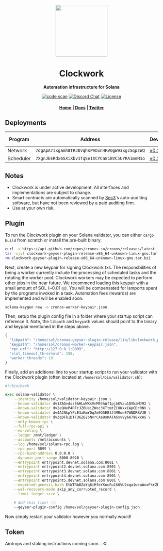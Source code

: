 <div align="center">
  <img height="170" src="https://user-images.githubusercontent.com/8634334/167159164-17b3b09a-ed1e-4768-b405-af9d423192c9.png?raw=true" />

  <h1>Clockwork</h1>

  <p>
    <strong>Automation infrastructure for Solana</strong>
  </p>

  <p>
    <a href="https://github.com/cronos-so/cronos/actions/workflows/code-scan.yaml"><img alt="code scan" src="https://github.com/cronos-so/cronos/actions/workflows/code-scan.yaml/badge.svg?branch=main" /></a>
    <a href="https://discord.com/channels/889725689543143425"><img alt="Discord Chat" src="https://img.shields.io/discord/889725689543143425?color=blueviolet" /></a>
    <a href="https://www.gnu.org/licenses/agpl-3.0.en.html"><img alt="License" src="https://img.shields.io/github/license/cronos-so/cronos?color=turquoise" /></a>
  </p>

  <h4>
    <a href="https://clockwork.xyz/">Home</a>
    <span> | </span>
    <a href="https://docs.clockwork.xyz">Docs</a>
    <span> | </span>
    <a href="https://twitter.com/cronos_so">Twitter</a>
  </h4>  
</div>


## Deployments

| Program | Address| Devnet | Testnet | Mainnet Beta |
| ------- | ------ | ------ | ------- | ------------ |
| Network | `7dgApA7ixgamh8TRJDVqhsPVDxn4RVQgW93xgcSqpzWQ` | [v0.2.0](https://explorer.solana.com/address/7dgApA7ixgamh8TRJDVqhsPVDxn4RVQgW93xgcSqpzWQ?cluster=devnet) | Soon | Soon |
| Scheduler | `7XgnJEERdx6SXiXbv1TqSe1XCYCa81BVC5UYRA1mnN1o` | [v0.2.0](https://explorer.solana.com/address/7XgnJEERdx6SXiXbv1TqSe1XCYCa81BVC5UYRA1mnN1o?cluster=devnet) | Soon | Soon |


## Notes

- Clockwork is under active development. All interfaces and implementations are subject to change.
- Smart contracts are automatically scanned by [Sec3](https://www.sec3.dev/)'s auto-auditing software, but have not been reviewed by a paid auditing firm.
- Use at your own risk.

## Plugin

To run the Clockwork plugin on your Solana validator, you can either `cargo build` from scratch or install the pre-built binary:
```sh
curl -s https://api.github.com/repos/cronos-so/cronos/releases/latest | grep "clockwork-geyser-plugin-release-x86_64-unknown-linux-gnu.tar" | cut -d : -f 2,3 | tr -d \" | wget -qi -
tar -xjvf clockwork-geyser-plugin-release-x86_64-unknown-linux-gnu.tar.bz2
rm clockwork-geyser-plugin-release-x86_64-unknown-linux-gnu.tar.bz2
```


Next, create a new keypair for signing Clockwork txs. The responsbilities of being a worker currently include the processing of scheduled tasks and the rotating the worker pool. Clockwork workers may be expected to perform other jobs in the near future. We recommend loading this keypair with a small amount of SOL (~0.01 ◎). You will be compensated for lamports spent by the programs invoked in a task. Automation fees (rewards) are implemented and will be enabled soon.
```sh
solana-keygen new -o cronos-worker-keypair.json
```

Then, setup the plugin config file in a folder where your startup script can reference it. Note, the `libpath` and `keypath` values should point to the binary and keypair mentioned in the steps above.
```js
{
  "libpath": "/home/sol/cronos-geyser-plugin-release/lib/libclockwork_plugin.so",
  "keypath": "/home/sol/cronos-worker-keypair.json",
  "rpc_url": "http://127.0.0.1:8899",
  "slot_timeout_threshold": 150,
  "worker_threads": 10
}
```

Finally, add an additional line to your startup script to run your validator with the Clockwork plugin (often located at `/home/sol/bin/validator.sh`):
```sh
#!/bin/bash

exec solana-validator \
    --identity /home/sol/validator-keypair.json \
    --known-validator dv1ZAGvdsz5hHLwWXsVnM94hWf1pjbKVau1QVkaMJ92 \
    --known-validator dv2eQHeP4RFrJZ6UeiZWoc3XTtmtZCUKxxCApCDcRNV \
    --known-validator dv4ACNkpYPcE3aKmYDqZm9G5EB3J4MRoeE7WNDRBVJB \
    --known-validator dv3qDFk1DTF36Z62bNvrCXe9sKATA6xvVy6A798xxAS \
    --only-known-rpc \
    --full-rpc-api \
    --no-voting \
    --ledger /mnt/ledger \
    --accounts /mnt/accounts \
    --log /home/sol/solana-rpc.log \
    --rpc-port 8899 \
    --rpc-bind-address 0.0.0.0 \
    --dynamic-port-range 8000-8020 \
    --entrypoint entrypoint.devnet.solana.com:8001 \
    --entrypoint entrypoint2.devnet.solana.com:8001 \
    --entrypoint entrypoint3.devnet.solana.com:8001 \
    --entrypoint entrypoint4.devnet.solana.com:8001 \
    --entrypoint entrypoint5.devnet.solana.com:8001 \
    --expected-genesis-hash EtWTRABZaYq6iMfeYKouRu166VU2xqa1wcaWoxPkrZBG \
    --wal-recovery-mode skip_any_corrupted_record \
    --limit-ledger-size \
    
    # Add this line! 👇🏼
    --geyser-plugin-config /home/sol/geyser-plugin-config.json
```

Now simply restart your validator however you normally would!



## Token

Airdrops and staking instructions coming soon... ⚙️





